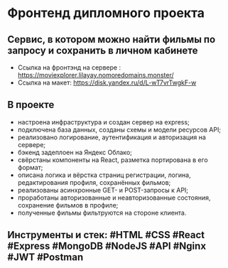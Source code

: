 # Фронтенд дипломного проекта

## Сервис, в котором можно найти фильмы по запросу и сохранить в личном кабинете

* Ссылка на фронтэнд на сервере : https://moviexplorer.lilayay.nomoredomains.monster/
* Ссылка на макет: https://disk.yandex.ru/d/L-wT7vrTwgkF-w 

## В проекте
* настроена инфраструктура и создан сервер на express;
* подключена база данных, созданы схемы и модели ресурсов API;
* реализовано логирование, аутентификация и авторизация на сервере;
* бэкенд задеплоен на Яндекс Облако;
* свёрстаны компоненты на React, разметка портирована в его формат;
* описана логика и вёрстка страниц регистрации, логина, редактирования профиля, сохранённых фильмов;
* реализованы асинхронные GET- и POST-запросы к API;
* проработаны авторизованные и неавторизованные состояния, сохранение фильмов в профиле;
* полученные фильмы фильтруются на стороне клиента.

## Инструменты и стек: #HTML #CSS #React #Express #MongoDB #NodeJS #API  #Nginx #JWT #Postman